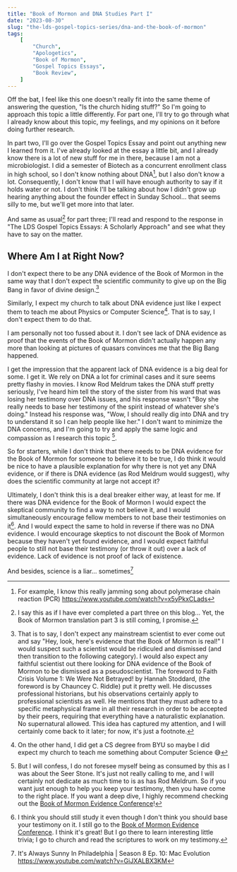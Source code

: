 ```yaml
---
title: "Book of Mormon and DNA Studies Part I"
date: "2023-08-30"
slug: "the-lds-gospel-topics-series/dna-and-the-book-of-mormon"
tags:
    [
        "Church",
        "Apologetics",
        "Book of Mormon",
        "Gospel Topics Essays",
        "Book Review",
    ]
---
```


Off the bat, I feel like this one doesn't really fit into the same theme of
answering the question, "Is the church hiding stuff?" So I'm going to approach
this topic a little differently. For part one, I'll try to go through what I
already know about this topic, my feelings, and my opinions on it before doing
further research.

In part two, I'll go over the Gospel Topics Essay and point out anything new I
learned from it. I've already looked at the essay a little bit, and I already
know there is a lot of new stuff for me in there, because I am not a
microbiologist. I did a semester of Biotech as a concurrent enrollment class in
high school, so I don't know nothing about DNA[^pcr], but I also don't know a
lot. Consequently, I don't know that I will have enough authority to say
if it holds water or not. I don't think I'll be talking about how I didn't grow
up hearing anything about the founder effect in Sunday School... that seems
silly to me, but we'll get more into that later.

[^pcr]:
    For example, I know this really jamming song about polymerase chain
    reaction (PCR) https://www.youtube.com/watch?v=x5yPkxCLads

And same as usual[^i-say] for part three; I'll read and respond to the response
in "The LDS Gospel Topics Essays: A Scholarly Approach" and see what they have
to say on the matter.

[^i-say]:
    I say this as if I have ever completed a part three on this blog...
    Yet, the Book of Mormon translation part 3 is still coming, I promise.

## Where Am I at Right Now?

I don't expect there to be any DNA evidence of the Book of Mormon in the same
way that I don't expect the scientific community to give up on the Big Bang in
favor of divine design.[^that-is-to-say]

[^that-is-to-say]:
    That is to say, I don't expect any mainstream scientist to
    ever come out and say "Hey, look, here's evidence that the Book of Mormon is
    real!" I would suspect such a scientist would be ridiculed and dismissed (and
    then transition to the following category). I would also expect any faithful
    scientist out there looking for DNA evidence of the Book of Mormon to be
    dismissed as a pseudoscientist. The foreword to Faith Crisis Volume 1: We Were
    Not Betrayed! by Hannah Stoddard, (the foreword is by Chauncey C. Riddle) put it
    pretty well. He discusses professional historians, but his observations
    certainly apply to professional scientists as well. He mentions that they must
    adhere to a specific metaphysical frame in all their research in order to be
    accepted by their peers, requiring that everything have a naturalistic
    explanation. No supernatural allowed. This idea has captured my attention, and I
    will certainly come back to it later; for now, it's just a footnote.

Similarly, I expect my church to talk about DNA evidence just like I expect them
to teach me about Physics or Computer Science[^church-taught-cs]. That is to
say, I don't expect them to do that.

[^church-taught-cs]:
    On the other hand, I did get a CS degree from BYU so maybe
    I did expect my church to teach me something about Computer Science 😅️

I am personally not too fussed about it. I don't see lack of DNA evidence as
proof that the events of the Book of Mormon didn't actually happen any more than
looking at pictures of quasars convinces me that the Big Bang happened.

I get the impression that the apparent lack of DNA evidence is a big deal for
some. I get it. We rely on DNA a lot for criminal cases and it sure seems pretty
flashy in movies. I know Rod Meldrum takes the DNA stuff pretty seriously, I've
heard him tell the story of the sister from his ward that was losing her
testimony over DNA issues, and his response wasn't "Boy she really needs to base
her testimony of the spirit instead of whatever she's doing." Instead his
response was, "Wow, I should really dig into DNA and try to understand it so I
can help people like her." I don't want to minimize the DNA concerns, and I'm
going to try and apply the same logic and compassion as I research this topic
[^lack-of-interest].

[^lack-of-interest]:
    But I will confess, I do not foresee myself being as
    consumed by this as I was about the Seer Stone. It's just not really calling to
    me, and I will certainly not dedicate as much time to is as has Rod Meldrum. So
    if you want just enough to help you keep your testimony, then you have come to
    the right place. If you want a deep dive, I highly recommend checking out the
    [Book of Mormon Evidence Conference](https://bookofmormonevidence.org/)!

So for starters, while I don't think that there needs to be DNA evidence for the
Book of Mormon for someone to believe it to be true, I do think it would be nice
to have a plausible explanation for why there is not yet any DNA
evidence, or if there is DNA evidence (as Rod Meldrum would suggest), why does
the scientific community at large not accept it?

Ultimately, I don't think this is a deal breaker either way, at least for me. If
there was DNA evidence for the Book of Mormon I would expect the skeptical
community to find a way to not believe it, and I would simultaneously encourage
fellow members to not base their testimonies on it[^do-study-though]. And I
would expect the same to hold in reverse if there was no DNA evidence. I would
encourage skeptics to not discount the Book of Mormon because they haven't yet
found evidence, and I would expect faithful people to still not base their
testimony (or throw it out) over a lack of evidence. Lack of evidence is not
proof of lack of existence.

[^do-study-though]:
    I think you should still study it even though
    I don't think you should base your testimony on it. I still go to the [Book of
    Mormon Evidence Conference](https://bookofmormonevidence.org/). I think it's
    great! But I go there to learn interesting little trivia; I go to church and
    read the scriptures to work on my testimony.

And besides, science is a liar... sometimes[^always-sunny]

[^always-sunny]:
    It's Always Sunny In Philadelphia | Season 8 Ep. 10: Mac
    Evolution https://www.youtube.com/watch?v=GiJXALBX3KM
